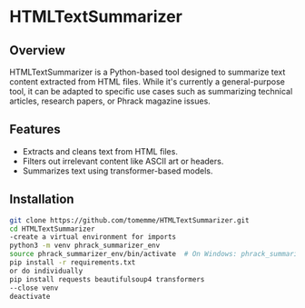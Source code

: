 # HTMLTextSummarizer

## Overview
HTMLTextSummarizer is a Python-based tool designed to summarize text content extracted from HTML files. While it's currently a general-purpose tool, it can be adapted to specific use cases such as summarizing technical articles, research papers, or Phrack magazine issues.

## Features
- Extracts and cleans text from HTML files.
- Filters out irrelevant content like ASCII art or headers.
- Summarizes text using transformer-based models.

## Installation
```bash
git clone https://github.com/tomemme/HTMLTextSummarizer.git
cd HTMLTextSummarizer
-create a virtual environment for imports
python3 -m venv phrack_summarizer_env
source phrack_summarizer_env/bin/activate  # On Windows: phrack_summarizer_env\Scripts\activate
pip install -r requirements.txt
or do individually
pip install requests beautifulsoup4 transformers
--close venv
deactivate


